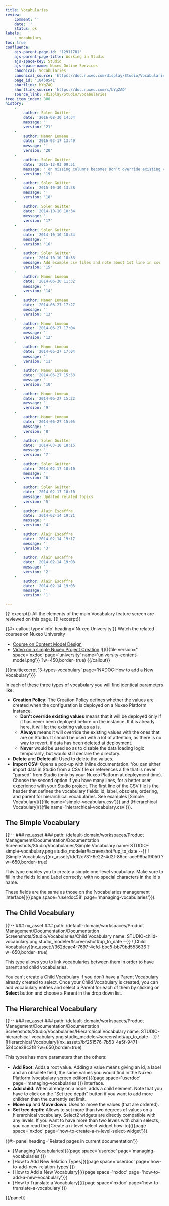 ```yaml
---
title: Vocabularies
review:
    comment: ''
    date: ''
    status: ok
labels:
    - vocabulary
toc: true
confluence:
    ajs-parent-page-id: '12911781'
    ajs-parent-page-title: Working in Studio
    ajs-space-key: Studio
    ajs-space-name: Nuxeo Online Services
    canonical: Vocabularies
    canonical_source: 'https://doc.nuxeo.com/display/Studio/Vocabularies'
    page_id: '18450541'
    shortlink: bYgZAQ
    shortlink_source: 'https://doc.nuxeo.com/x/bYgZAQ'
    source_link: /display/Studio/Vocabularies
tree_item_index: 800
history:
    -
        author: Solen Guitter
        date: '2016-08-30 14:34'
        message: ''
        version: '21'
    -
        author: Manon Lumeau
        date: '2016-03-17 13:49'
        message: ''
        version: '20'
    -
        author: Solen Guitter
        date: '2015-12-03 09:51'
        message: ' on missing columns becomes Don’t override existing values'
        version: '19'
    -
        author: Solen Guitter
        date: '2015-10-30 13:38'
        message: ''
        version: '18'
    -
        author: Solen Guitter
        date: '2014-10-10 18:34'
        message: ''
        version: '17'
    -
        author: Solen Guitter
        date: '2014-10-10 18:34'
        message: ''
        version: '16'
    -
        author: Solen Guitter
        date: '2014-10-10 18:33'
        message: Add example csv files and note about 1st line in csv
        version: '15'
    -
        author: Manon Lumeau
        date: '2014-06-30 11:32'
        message: ''
        version: '14'
    -
        author: Manon Lumeau
        date: '2014-06-27 17:27'
        message: ''
        version: '13'
    -
        author: Manon Lumeau
        date: '2014-06-27 17:04'
        message: ''
        version: '12'
    -
        author: Manon Lumeau
        date: '2014-06-27 17:04'
        message: ''
        version: '11'
    -
        author: Manon Lumeau
        date: '2014-06-27 15:53'
        message: ''
        version: '10'
    -
        author: Manon Lumeau
        date: '2014-06-27 15:22'
        message: ''
        version: '9'
    -
        author: Manon Lumeau
        date: '2014-06-27 15:05'
        message: ''
        version: '8'
    -
        author: Solen Guitter
        date: '2014-03-10 18:15'
        message: ''
        version: '7'
    -
        author: Solen Guitter
        date: '2014-02-17 10:10'
        message: ''
        version: '6'
    -
        author: Solen Guitter
        date: '2014-02-17 10:10'
        message: Updated related topics
        version: '5'
    -
        author: Alain Escaffre
        date: '2014-02-14 19:21'
        message: ''
        version: '4'
    -
        author: Alain Escaffre
        date: '2014-02-14 19:17'
        message: ''
        version: '3'
    -
        author: Alain Escaffre
        date: '2014-02-14 19:08'
        message: ''
        version: '2'
    -
        author: Alain Escaffre
        date: '2014-02-14 19:03'
        message: ''
        version: '1'

---
```

{{! excerpt}}
All the elements of the main Vocabulary feature screen are reviewed on this page.
{{! /excerpt}}

{{#> callout type='info' heading='Nuxeo University'}}
Watch the related courses on Nuxeo University
- [Course on Content Model Design](https://university.nuxeo.com/learn/public/course/view/elearning/12/content-model-design-in-nuxeo-studio)
- [Video on a simple Nuxeo Project Creation](https://university.nuxeo.com/learn/public/course/view/elearning/144/nuxeo-platform-quickstart-creation-of-a-simple-nuxeo-studio-project)
![]({{file version='' space='nxdoc' page='university' name='university-content-model.png'}} ?w=450,border=true)
{{/callout}}

{{{multiexcerpt '3-types-vocabulary' page='NXDOC:How to add a New Vocabulary'}}}

In each of these three types of vocabulary you will find identical parameters like:

- **Creation Policy**: The Creation Policy defines whether the values are created when the configuration is deployed on a Nuxeo Platform instance.
    - **Don't override existing values** means that it will be deployed only if it has never been deployed before on the instance. If it is already here, it will let the existing values as is.
    - **Always** means it will override the existing values with the ones that are on Studio. It should be used with a lot of attention, as there is no way to revert, if data has been deleted at deployment.
    - **Never** would be used so as to disable the data loading logic temporarily, but would still declare the directory.
- **Delete** and **Delete all**: Used to delete the values.
- **Import CSV:** Opens a pop-up with inline documentation. You can either import data in Studio from a CSV file **or** references a file that is never "parsed" from Studio (only by your Nuxeo Platform at deployment time). Choose the second option if you have many lines, for a better user experience with your Studio project. The first line of the CSV file is the header that defines the vocabulary fields: id, label, obsolete, ordering, and parent for hierarchical vocabularies. See examples [Simple Vocabulary]({{file name='simple-vocabulary.csv'}}) and [Hierarchical Vocabulary]({{file name='hierarchical-vocabulary.csv'}}).

## The Simple Vocabulary

{{!--     ### nx_asset ###
    path: /default-domain/workspaces/Product Management/Documentation/Documentation Screenshots/Studio/Vocabularies/Simple Vocabulary
    name: STUDIO-simple-vocabulary.png
    studio_modeler#screenshot#up_to_date
--}}
![Simple Vocabulary](nx_asset://dc12c731-6e22-4d2f-86cc-ace98baf9050 ?w=650,border=true)

This type enables you to create a simple one-level vocabulary. Make sure to fill in the fields Id and Label correctly, with no special characters in the Id's name.

These fields are the same as those on the [vocabularies management interface]({{page space='userdoc58' page='managing-vocabularies'}}).

## The Child Vocabulary

{{!--     ### nx_asset ###
    path: /default-domain/workspaces/Product Management/Documentation/Documentation Screenshots/Studio/Vocabularies/Child Vocabulary
    name: STUDIO-child-vocabulary.png
    studio_modeler#screenshot#up_to_date
--}}
![Child Vocabulary](nx_asset://362dcac4-7697-4cfd-bbc5-bb79bd553636 ?w=650,border=true)

This type allows you to link vocabularies between them in order to have parent and child vocabularies.

You can't create a Child Vocabulary if you don't have a Parent Vocabulary already created to select. Once your Child Vocabulary is created, you can add vocabulary entries and select a Parent for each of them by clicking on **Select** button and choose a Parent in the drop down list.

## The Hierarchical Vocabulary

{{!--     ### nx_asset ###
    path: /default-domain/workspaces/Product Management/Documentation/Documentation Screenshots/Studio/Vocabularies/Hierarchical Vocabulary
    name: STUDIO-hierarchical-vocabulary.png
    studio_modeler#screenshot#up_to_date
--}}
![Hierarchical Vocabulary](nx_asset://bf251576-7b53-4a5f-9471-524cce28c3f8 ?w=650,border=true)

This types has more parameters than the others:

- **Add Root**: Adds a root value. Adding a value means giving an id, a label and an obsolete field, the same values you would find in the Nuxeo Platform [vocabulary screen edition]({{page space='userdoc' page='managing-vocabularies'}}) interface.
- **Add child**: When already on a node, adds a child element. Note that you have to click on the "Set tree depth" button if you want to add more children than the currently set limit.
- **Move up** and **Move down**: Used to move the values (that are ordered).
- **Set tree depth:** Allows to set more than two degrees of values on a hierarchical vocabulary. Select2 widgets are directly compatible with any levels. If you want to have more than two levels with chain selects, you can read the [Create a n-level select widget how-to]({{page space='nxdoc' page='how-to-create-a-n-level-select-widget'}}).

<div class="row" data-equalizer data-equalize-on="medium"><div class="column medium-6">{{#> panel heading='Related pages in current documentation'}}

- [Managing Vocabularies]({{page space='userdoc' page='managing-vocabularies'}})
- [How to Add New Relation Types]({{page space='userdoc' page='how-to-add-new-relation-types'}})
- [How to Add a New Vocabulary]({{page space='nxdoc' page='how-to-add-a-new-vocabulary'}})
- [How to Translate a Vocabulary]({{page space='nxdoc' page='how-to-translate-a-vocabulary'}})

{{/panel}}</div><div class="column medium-6">

&nbsp;

</div></div>
